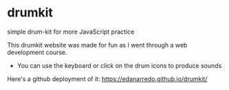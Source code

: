 # drumkit
simple drum-kit for more JavaScript practice

This drumkit website was made for fun as I went through a web development course. 
  - You can use the keyboard or click on the drum icons to produce sounds

Here's a github deployment of it: https://edanarredo.github.io/drumkit/
